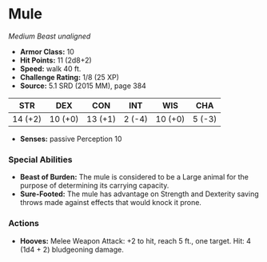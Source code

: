 # Mule

*Medium* *Beast* *unaligned*

- **Armor Class:** 10
- **Hit Points:** 11 (2d8+2)
- **Speed:** walk 40 ft.
- **Challenge Rating:** 1/8 (25 XP)
- **Source:** 5.1 SRD (2015 MM), page 384

| STR | DEX | CON | INT | WIS | CHA |
| --- | --- | --- | --- | --- | --- |
| 14 (+2) | 10 (+0) | 13 (+1) | 2 (-4) | 10 (+0) | 5 (-3) |

- **Senses:** passive Perception 10

### Special Abilities

- **Beast of Burden:** The mule is considered to be a Large animal for the purpose of determining its carrying capacity.
- **Sure-Footed:** The mule has advantage on Strength and Dexterity saving throws made against effects that would knock it prone.

### Actions

- **Hooves:** Melee Weapon Attack: +2 to hit, reach 5 ft., one target. Hit: 4 (1d4 + 2) bludgeoning damage.


